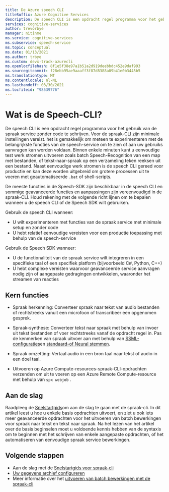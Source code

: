 ```yaml
---
title: De Azure speech CLI
titleSuffix: Azure Cognitive Services
description: De speech CLI is een opdracht regel programma voor het gebruik van de spraak service zonder code te schrijven. Voor de spraak-CLI zijn minimale instellingen vereist. het is gemakkelijk om meteen te experimenteren met de belangrijkste functies van de speech-service om te zien of aan uw gebruiks aanvragen kan worden voldaan.
services: cognitive-services
author: trevorbye
manager: nitinme
ms.service: cognitive-services
ms.subservice: speech-service
ms.topic: conceptual
ms.date: 01/13/2021
ms.author: trbye
ms.custom: devx-track-azurecli
ms.openlocfilehash: 8f1e5f38e97a1b51a2d919deebbdc452e9daf993
ms.sourcegitcommit: f28ebb95ae9aaaff3f87d8388a09b41e0b3445b5
ms.translationtype: MT
ms.contentlocale: nl-NL
ms.lasthandoff: 03/30/2021
ms.locfileid: "98539776"
---
```

# <a name="what-is-the-speech-cli"></a>Wat is de Speech-CLI?

De speech CLI is een opdracht regel programma voor het gebruik van de spraak service zonder code te schrijven. Voor de spraak-CLI zijn minimale instellingen vereist. het is gemakkelijk om meteen te experimenteren met de belangrijkste functies van de speech-service om te zien of aan uw gebruiks aanvragen kan worden voldaan. Binnen enkele minuten kunt u eenvoudige test werk stromen uitvoeren zoals batch Speech-Recognition van een map met bestanden, of tekst-naar-spraak op een verzameling teken reeksen uit een bestand. Naast eenvoudige werk stromen is de speech CLI gereed voor productie en kan deze worden uitgebreid om grotere processen uit te voeren met geautomatiseerde `.bat` of shell-scripts.

De meeste functies in de Speech-SDK zijn beschikbaar in de speech CLI en sommige geavanceerde functies en aanpassingen zijn vereenvoudigd in de spraak-CLI. Houd rekening met de volgende richt lijnen om te bepalen wanneer u de speech CLI of de Speech SDK wilt gebruiken.

Gebruik de speech CLI wanneer:
* U wilt experimenteren met functies van de spraak service met minimale setup en zonder code
* U hebt relatief eenvoudige vereisten voor een productie toepassing met behulp van de speech-service

Gebruik de Speech SDK wanneer:
* U de functionaliteit van de spraak service wilt integreren in een specifieke taal of een specifiek platform (bijvoorbeeld C#, Python, C++)
* U hebt complexe vereisten waarvoor geavanceerde service aanvragen nodig zijn of aangepaste gedragingen ontwikkelen, waaronder het streamen van reacties

## <a name="core-features"></a>Kern functies

* Spraak herkenning: Converteer spraak naar tekst van audio bestanden of rechtstreeks vanuit een microfoon of transcribeer een opgenomen gesprek.

* Spraak-synthese: Converteer tekst naar spraak met behulp van invoer uit tekst bestanden of voer rechtstreeks vanaf de opdracht regel in. Pas de kenmerken van spraak uitvoer aan met behulp van [SSML-configuraties](speech-synthesis-markup.md)en [standaard-of Neural stemmen](speech-synthesis-markup.md#standard-neural-and-custom-voices).

* Spraak omzetting: Vertaal audio in een bron taal naar tekst of audio in een doel taal.

* Uitvoeren op Azure Compute-resources-spraak-CLI-opdrachten verzenden om uit te voeren op een Azure Remote Compute-resource met behulp van `spx webjob` .

## <a name="get-started"></a>Aan de slag

Raadpleeg de [Snelstartgids](spx-basics.md)om aan de slag te gaan met de spraak-cli. In dit artikel leest u hoe u enkele basis opdrachten uitvoert, en ziet u ook iets meer geavanceerde opdrachten voor het uitvoeren van batch bewerkingen voor spraak naar tekst en tekst naar spraak. Na het lezen van het artikel over de basis beginselen moet u voldoende kennis hebben van de syntaxis om te beginnen met het schrijven van enkele aangepaste opdrachten, of het automatiseren van eenvoudige spraak service bewerkingen.

## <a name="next-steps"></a>Volgende stappen

- Aan de slag met de [Snelstartgids voor spraak-cli](spx-basics.md)
- [Uw gegevens archief configureren](./spx-data-store-configuration.md)
- Meer informatie over het [uitvoeren van batch bewerkingen met de spraak-cli](./spx-batch-operations.md)
